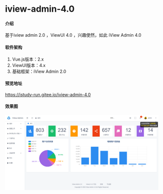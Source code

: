 # iview-admin-4.0

#### 介绍
基于iview admin 2.0 ，ViewUI 4.0 ，兴趣使然，如此 iView Admin 4.0

#### 软件架构

1.  Vue.js版本：2.x
2.  ViewUI版本：4.x
3.  基础框架：iView Admin 2.0 

#### 预览地址
 https://istudy-run.gitee.io/iview-admin-4.0


#### 效果图
![输入图片说明](preview.png)